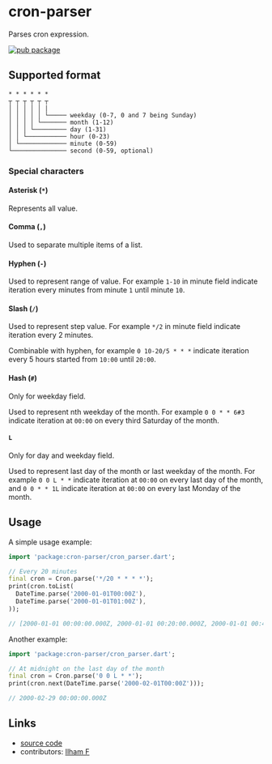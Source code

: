 # cron-parser

Parses cron expression.

[![pub package](https://img.shields.io/pub/v/cron-parser.svg)](https://pub.dev/packages/cron-parser)

## Supported format

```
* * * * * *
┬ ┬ ┬ ┬ ┬ ┬
│ │ │ │ │ |
│ │ │ │ │ └───── weekday (0-7, 0 and 7 being Sunday)
│ │ │ │ └─────── month (1-12)
│ │ │ └───────── day (1-31)
│ │ └─────────── hour (0-23)
│ └───────────── minute (0-59)
└─────────────── second (0-59, optional)
```

### Special characters

#### Asterisk (`*`)

Represents all value.

#### Comma (`,`)

Used to separate multiple items of a list.

#### Hyphen (`-`)

Used to represent range of value.
For example `1-10` in minute field indicate iteration every minutes from minute `1` until minute `10`.

#### Slash (`/`)

Used to represent step value.
For example `*/2` in minute field indicate iteration every 2 minutes.

Combinable with hyphen, for example `0 10-20/5 * * *` indicate iteration every 5 hours started from `10:00` until `20:00`.

#### Hash (`#`)

Only for weekday field.

Used to represent nth weekday of the month.
For example `0 0 * * 6#3` indicate iteration at `00:00` on every third Saturday of the month.

#### `L`

Only for day and weekday field.

Used to represent last day of the month or last weekday of the month.
For example `0 0 L * *` indicate iteration at `00:00` on every last day of the month,
and `0 0 * * 1L` indicate iteration at `00:00` on every last Monday of the month.

## Usage

A simple usage example:

```dart
import 'package:cron-parser/cron_parser.dart';

// Every 20 minutes
final cron = Cron.parse('*/20 * * * *');
print(cron.toList(
  DateTime.parse('2000-01-01T00:00Z'),
  DateTime.parse('2000-01-01T01:00Z'),
));

// [2000-01-01 00:00:00.000Z, 2000-01-01 00:20:00.000Z, 2000-01-01 00:40:00.000Z, 2000-01-01 01:00:00.000Z]
```

Another example:

```dart
import 'package:cron-parser/cron_parser.dart';

// At midnight on the last day of the month
final cron = Cron.parse('0 0 L * *');
print(cron.next(DateTime.parse('2000-02-01T00:00Z')));

// 2000-02-29 00:00:00.000Z
```

## Links

- [source code][source]
- contributors: [Ilham F][ilhamft]

[source]: https://github.com/ilhamft/cron-parser
[ilhamft]: https://github.com/ilhamft
